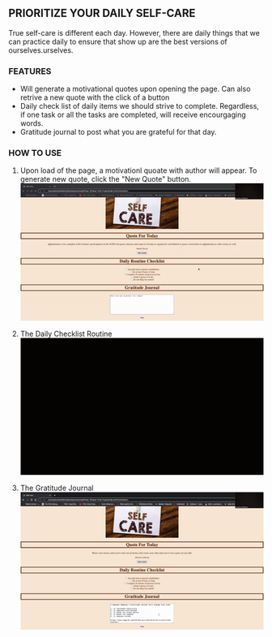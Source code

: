 ## PRIORITIZE YOUR DAILY SELF-CARE
True self-care is different each day. However, there are daily things that we can practice daily to ensure that show up are the best versions of ourselves.urselves.

### FEATURES

* Will generate a motivational quotes upon opening the page. Can also retrive a new quote with the click of a button
* Daily check list of daily items we should strive to complete. Regardless, if one task or all the tasks are completed, will receive encourgaging words.
* Gratitude journal to post what you are grateful for that day.

### HOW TO USE
1. Upon load of the page, a motivationl quoate with author will appear. To generate new quote, click the "New Quote" button.
![](new-quote.gif)

2. The Daily Checklist Routine
![](checklist.gif)


3. The Gratitude Journal
![](journal.gif)

